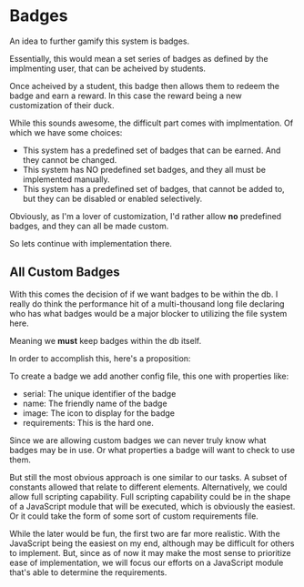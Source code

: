 # Badges

An idea to further gamify this system is badges.

Essentially, this would mean a set series of badges as defined by the implmenting user,
that can be acheived by students.

Once acheived by a student, this badge then allows them to redeem the badge and earn a reward.
In this case the reward being a new customization of their duck.

While this sounds awesome, the difficult part comes with implmentation. Of which we have some choices:

* This system has a predefined set of badges that can be earned. And they cannot be changed.
* This system has NO predefined set badges, and they all must be implemented manually.
* This system has a predefined set of badges, that cannot be added to, but they can be disabled or enabled selectively.

Obviously, as I'm a lover of customization, I'd rather allow **no** predefined badges, and they can all be made custom.

So lets continue with implementation there.

## All Custom Badges

With this comes the decision of if we want badges to be within the db.
I really do think the performance hit of a multi-thousand long file declaring who has what badges would be a major blocker to utilizing the file system here.

Meaning we **must** keep badges within the db itself.

In order to accomplish this, here's a proposition:

To create a badge we add another config file, this one with properties like:

* serial: The unique identifier of the badge
* name: The friendly name of the badge
* image: The icon to display for the badge
* requirements: This is the hard one.

Since we are allowing custom badges we can never truly know what badges may be in use. Or what properties a badge will want to check to use them.

But still the most obvious approach is one similar to our tasks. A subset of constants allowed that relate to different elements.
Alternatively, we could allow full scripting capability. Full scripting capability could be in the shape of a JavaScript module that will be executed, which is obviously the easiest. Or it could take the form of some sort of custom requirements file.

While the later would be fun, the first two are far more realistic. With the JavaScript being the easiest on my end, although may be difficult for others to implement. But, since as of now it may make the most sense to prioritize ease of implementation, we will focus our efforts on a JavaScript module that's able to determine the requirements.
